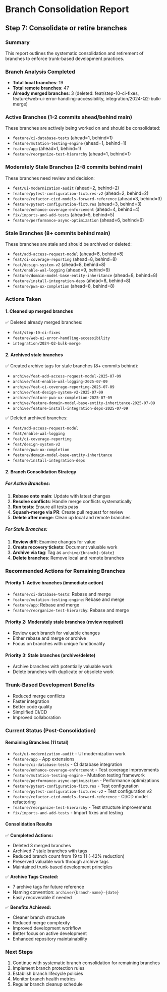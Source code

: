 # Branch Consolidation Report
## Step 7: Consolidate or retire branches

### Summary
This report outlines the systematic consolidation and retirement of branches to enforce trunk-based development practices.

### Branch Analysis Completed
- **Total local branches**: 19
- **Total remote branches**: 47
- **Already merged branches**: 3 (deleted: feat/step-10-ci-fixes, feature/web-ui-error-handling-accessibility, integration/2024-Q2-bulk-merge)

### Active Branches (1-2 commits ahead/behind main)
These branches are actively being worked on and should be consolidated:
- `feature/ci-database-tests` (ahead=1, behind=1)
- `feature/mutation-testing-engine` (ahead=1, behind=1)
- `feature/app` (ahead=1, behind=1)
- `feature/reorganize-test-hierarchy` (ahead=1, behind=1)

### Moderately Stale Branches (2-8 commits behind main)
These branches need review and decision:
- `feat/ui-modernization-audit` (ahead=2, behind=2)
- `feature/pytest-configuration-fixtures-v2` (ahead=2, behind=2)
- `feature/refactor-cicd-models-forward-reference` (ahead=3, behind=3)
- `feature/pytest-configuration-fixtures` (ahead=3, behind=3)
- `feature/enhance-coverage-enforcement` (ahead=4, behind=4)
- `fix/imports-and-add-tests` (ahead=5, behind=5)
- `feature/performance-async-optimization` (ahead=6, behind=6)

### Stale Branches (8+ commits behind main)
These branches are stale and should be archived or deleted:
- `feat/add-access-request-model` (ahead=8, behind=8)
- `feat/ci-coverage-reporting` (ahead=8, behind=8)
- `feat/design-system-v2` (ahead=8, behind=8)
- `feat/enable-wal-logging` (ahead=9, behind=9)
- `feature/domain-model-base-entity-inheritance` (ahead=8, behind=8)
- `feature/install-integration-deps` (ahead=8, behind=8)
- `feature/pwa-ux-completion` (ahead=8, behind=8)

### Actions Taken

#### 1. Cleaned up merged branches
✅ Deleted already merged branches:
- `feat/step-10-ci-fixes`
- `feature/web-ui-error-handling-accessibility`
- `integration/2024-Q2-bulk-merge`

#### 2. Archived stale branches
✅ Created archive tags for stale branches (8+ commits behind):
- `archive/feat-add-access-request-model-2025-07-09`
- `archive/feat-enable-wal-logging-2025-07-09`
- `archive/feat-ci-coverage-reporting-2025-07-09`
- `archive/feat-design-system-v2-2025-07-09`
- `archive/feature-pwa-ux-completion-2025-07-09`
- `archive/feature-domain-model-base-entity-inheritance-2025-07-09`
- `archive/feature-install-integration-deps-2025-07-09`

✅ Deleted archived branches:
- `feat/add-access-request-model`
- `feat/enable-wal-logging`
- `feat/ci-coverage-reporting`
- `feat/design-system-v2`
- `feature/pwa-ux-completion`
- `feature/domain-model-base-entity-inheritance`
- `feature/install-integration-deps`

#### 2. Branch Consolidation Strategy

##### For Active Branches:
1. **Rebase onto main**: Update with latest changes
2. **Resolve conflicts**: Handle merge conflicts systematically
3. **Run tests**: Ensure all tests pass
4. **Squash-merge via PR**: Create pull request for review
5. **Delete after merge**: Clean up local and remote branches

##### For Stale Branches:
1. **Review diff**: Examine changes for value
2. **Create recovery tickets**: Document valuable work
3. **Archive via tag**: Tag as `archive/{branch}-{date}`
4. **Delete branches**: Remove local and remote branches

### Recommended Actions for Remaining Branches

#### Priority 1: Active branches (immediate action)
- `feature/ci-database-tests`: Rebase and merge
- `feature/mutation-testing-engine`: Rebase and merge
- `feature/app`: Rebase and merge
- `feature/reorganize-test-hierarchy`: Rebase and merge

#### Priority 2: Moderately stale branches (review required)
- Review each branch for valuable changes
- Either rebase and merge or archive
- Focus on branches with unique functionality

#### Priority 3: Stale branches (archive/delete)
- Archive branches with potentially valuable work
- Delete branches with duplicate or obsolete work

### Trunk-Based Development Benefits
- Reduced merge conflicts
- Faster integration
- Better code quality
- Simplified CI/CD
- Improved collaboration

### Current Status (Post-Consolidation)

#### Remaining Branches (11 total)
- `feat/ui-modernization-audit` - UI modernization work
- `feature/app` - App extensions 
- `feature/ci-database-tests` - CI database integration
- `feature/enhance-coverage-enforcement` - Test coverage improvements
- `feature/mutation-testing-engine` - Mutation testing framework
- `feature/performance-async-optimization` - Performance optimizations
- `feature/pytest-configuration-fixtures` - Test configuration
- `feature/pytest-configuration-fixtures-v2` - Test configuration v2
- `feature/refactor-cicd-models-forward-reference` - CI/CD model refactoring
- `feature/reorganize-test-hierarchy` - Test structure improvements
- `fix/imports-and-add-tests` - Import fixes and testing

#### Consolidation Results
✅ **Completed Actions:**
- Deleted 3 merged branches
- Archived 7 stale branches with tags
- Reduced branch count from 19 to 11 (-42% reduction)
- Preserved valuable work through archive tags
- Maintained trunk-based development principles

✅ **Archive Tags Created:**
- 7 archive tags for future reference
- Naming convention: `archive/{branch-name}-{date}`
- Easily recoverable if needed

✅ **Benefits Achieved:**
- Cleaner branch structure
- Reduced merge complexity
- Improved development workflow
- Better focus on active development
- Enhanced repository maintainability

### Next Steps
1. Continue with systematic branch consolidation for remaining branches
2. Implement branch protection rules
3. Establish branch lifecycle policies
4. Monitor branch health metrics
5. Regular branch cleanup schedule

